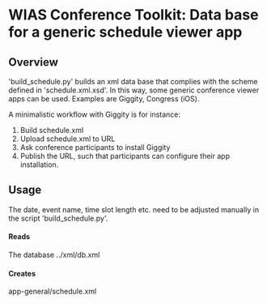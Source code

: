 # WIAS Conference Toolkit: Data base for a generic schedule viewer app

## Overview

'build_schedule.py' builds an xml data base that complies with the scheme defined in 'schedule.xml.xsd'. 
In this way, some generic conference viewer apps can be used. 
Examples are Giggity, Congress (iOS). 

A minimalistic workflow with Giggity is for instance: 
1. Build schedule.xml
2. Upload schedule.xml to URL
3. Ask conference participants to install Giggity
4. Publish the URL, such that participants can configure their app installation. 

## Usage

The date, event name, time slot length etc. need to be adjusted manually in the script 'build_schedule.py'. 

#### Reads

The database ../xml/db.xml

#### Creates 

app-general/schedule.xml
